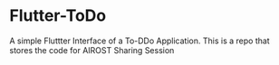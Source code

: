 # Flutter-ToDo
A simple Fluttter Interface of a To-DDo Application. This is a repo that stores the code for AIROST Sharing Session
